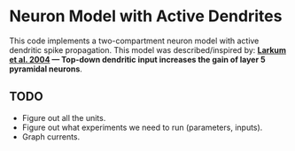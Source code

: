 # Neuron Model with Active Dendrites

This code implements a two-compartment neuron model with active dendritic spike propagation.
This model was described/inspired by:
**[Larkum et al. 2004](https://pubmed.ncbi.nlm.nih.gov/15115747/) — Top-down dendritic input increases the gain of layer 5 pyramidal neurons**.

## TODO

- Figure out all the units.
- Figure out what experiments we need to run (parameters, inputs).
- Graph currents.
